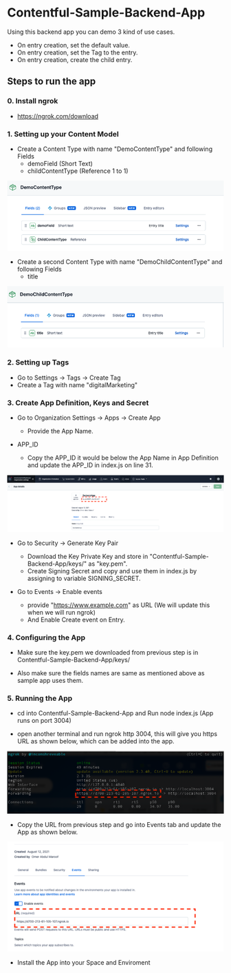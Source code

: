 # Contentful-Sample-Backend-App

Using this backend app you can demo 3 kind of use cases.

- On entry creation, set the default value. 
- On entry creation, set the Tag to the entry. 
- On entry creation, create the child entry. 


## Steps to run the app
### 0. Install ngrok 
- https://ngrok.com/download

### 1. Setting up your Content Model
- Create a Content Type with name "DemoContentType" and following Fields
    - demoField (Short Text)
    - childContentType (Reference 1 to 1)

<img src="./3.png">

- Create a second Content Type with name "DemoChildContentType" and following Fields
    - title
<img src="./2.png">

### 2. Setting up Tags
- Go to Settings -> Tags -> Create Tag
- Create a Tag with name "digitalMarketing"

### 3. Create App Definition, Keys and Secret
- Go to Organization Settings -> Apps -> Create App
    - Provide the App Name.

- APP_ID
    - Copy the APP_ID it would be below the App Name in App Definition and update the APP_ID in index.js on line 31.

<img src="./4.png">

- Go to Security -> Generate Key Pair
    - Download the Key Private Key and store in "Contentful-Sample-Backend-App/keys/" as "key.pem".
    - Create Signing Secret and copy and use them in index.js by assigning to variable SIGNING_SECRET.

- Go to Events -> Enable events
  - provide "https://www.example.com" as URL (We will update this when we will run ngrok)
  - And Enable Create event on Entry. 

### 4. Configuring the App
- Make sure the key.pem we downloaded from previous step is in Contentful-Sample-Backend-App/keys/

- Also make sure the fields names are same as mentioned above as sample app uses them.


### 5. Running the App
- cd into Contentful-Sample-Backend-App and Run node index.js (App runs on port 3004)

- open another terminal and run ngrok http 3004, this will give you https URL as shown below, which can be added into the app.
<img src="./5.png">

- Copy the URL from previous step and go into Events tab and update the App as shown below.
<img src="./6.png">

- Install the App into your Space and Enviroment